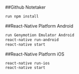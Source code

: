 ##Github Notetaker
```bash
run npm install
```

##React-Native Platform Android
```bash
run Genymotion Emulator Android
react-native run-android
react-native start
```

##React-Native Platform iOS
```bash
react-native run-ios
react-native start
```
